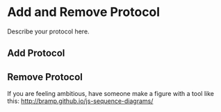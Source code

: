 # Add and Remove Protocol
Describe your protocol here.


## Add Protocol



## Remove Protocol 





If you are feeling ambitious, have someone make a figure with a tool like this: http://bramp.github.io/js-sequence-diagrams/

